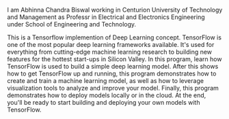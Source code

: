 I am Abhinna Chandra Biswal working in Centurion University of Technology and Management as Professr in Electrical and Electronics Engineering under School of Engineering and Technology.

This is a Tensorflow implemention of Deep Learning concept. TensorFlow is one of the most popular deep learning frameworks available. It's used for everything from cutting-edge machine learning research to building new features for the hottest start-ups in Silicon Valley. In this program, learn how TensorFlow is used to build a simple deep learning model. After this shows how to get TensorFlow up and running, this program demonstrates how to create and train a machine learning model, as well as how to leverage visualization tools to analyze and improve your model. Finally, this program demonstrates how to deploy models locally or in the cloud. At the end, you'll be ready to start building and deploying your own models with TensorFlow. 
